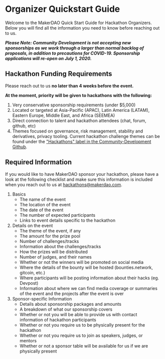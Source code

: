 # Organizer Quickstart Guide

Welcome to the MakerDAO Quick Start Guide for Hackathon Organizers. Below you will find all the information you need to know before reaching out to us.

_**Please Note: Community Development is not accepting new sponsorships as we work through a larger than normal backlog of proposals, in addition to precautions for COVID-19. Sponsorship applications will re-open on July 1, 2020.**_

## Hackathon Funding Requirements

Please reach out to us **no later than 4 weeks before the event.**

**At the moment, priority will be given to hackathons with the following:**

1. Very conservative sponsorship requirements \(under $5,000\)
2. Located or targeted at Asia-Pacific \(APAC\), Latin America \(LATAM\), Eastern Europe, Middle East, and Africa \(SEEMEA\)
3. Direct connection to talent and hackathon attendees \(chat, forum, github, etc\)
4. Themes focused on governance, risk management, stability and derivatives, privacy tooling. Current hackathon challenge themes can be found under the ["Hackathons" label in the Community-Development Github](https://github.com/makerdao/community/projects/2?card_filter_query=label%3Ahackathons).

## Required Information

If you would like to have MakerDAO sponsor your hackathon, please have a look at the following checklist and make sure this information is included when you reach out to us at hackathons@makerdao.com.

1. Basics
   * The name of the event
   * The location of the event
   * The date of the event
   * The number of expected participants
   * Links to event details specific to the hackathon
2. Details on the event
   * The theme of the event, if any
   * The amount for the prize pool
   * Number of challenges/tracks
   * Information about the challenges/tracks
   * How the prizes will be distributed
   * Number of judges, and their names
   * Whether or not the winners will be promoted on social media
   * Where the details of the bounty will be hosted \(bounties.network, gitcoin, etc.\)
   * Where participants will be posting information about their hacks \(eg. Devpost\)
   * Information about where we can find media coverage or summaries of the event and the projects after the event is over
3. Sponsor-specific Information
   * Details about sponsorship packages and amounts
   * A breakdown of what our sponsorship covers
   * Whether or not you will be able to provide us with contact information of hackathon participants
   * Whether or not you require us to be physically present for the hackathon
   * Whether or not you require us to join as speakers, judges, or mentors
   * Whether or not a sponsor table will be available for us if we are physically present

